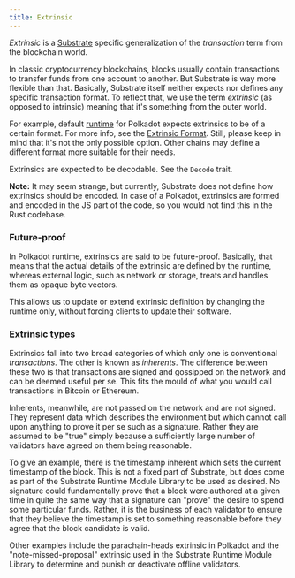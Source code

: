 ```yaml
---
title: Extrinsic
---
```


_Extrinsic_ is a [Substrate](Parity-Substrate) specific generalization of the _transaction_ term from the blockchain world.

In classic cryptocurrency blockchains, blocks usually contain transactions to transfer funds from one account to another. But Substrate is way more flexible than that. Basically, Substrate itself neither expects nor defines any specific transaction format. To reflect that, we use the term _extrinsic_ (as opposed to intrinsic) meaning that it's something from the outer world. 

For example, default [runtime](Runtime) for Polkadot expects extrinsics to be of a certain format. For more info, see the [Extrinsic Format](https://github.com/paritytech/polkadot/wiki/Polkadot-Extrinsic-format). Still, please keep in mind that it's not the only possible option. Other chains may define a different format more suitable for their needs.

Extrinsics are expected to be decodable. See the `Decode` trait.

**Note:** It may seem strange, but currently, Substrate does not define how extrinsics should be encoded. In case of a Polkadot, extrinsics are formed and encoded in the JS part of the code, so you would not find this in the Rust codebase.

### Future-proof

In Polkadot runtime, extrinsics are said to be future-proof. Basically, that means that the actual details of the extrinsic are defined by the runtime, whereas external logic, such as network or storage, treats and handles them as opaque byte vectors.

This allows us to update or extend extrinsic definition by changing the runtime only, without forcing clients to update their software.

### Extrinsic types

Extrinsics fall into two broad categories of which only one is conventional _transactions_. The other is known as _inherents_. The difference between these two is that transactions are signed and gossipped on the network and can be deemed useful per se. This fits the mould of what you would call transactions in Bitcoin or Ethereum.

Inherents, meanwhile, are not passed on the network and are not signed. They represent data which describes the environment but which cannot call upon anything to prove it per se such as a signature. Rather they are assumed to be "true" simply because a sufficiently large number of validators have agreed on them being reasonable.

To give an example, there is the timestamp inherent which sets the current timestamp of the block. This is not a fixed part of Substrate, but does come as part of the Substrate Runtime Module Library to be used as desired. No signature could fundamentally prove that a block were authored at a given time in quite the same way that a signature can "prove" the desire to spend some particular funds. Rather, it is the business of each validator to ensure that they believe the timestamp is set to something reasonable before they agree that the block candidate is valid.

Other examples include the parachain-heads extrinsic in Polkadot and the "note-missed-proposal" extrinsic used in the Substrate Runtime Module Library to determine and punish or deactivate offline validators.
